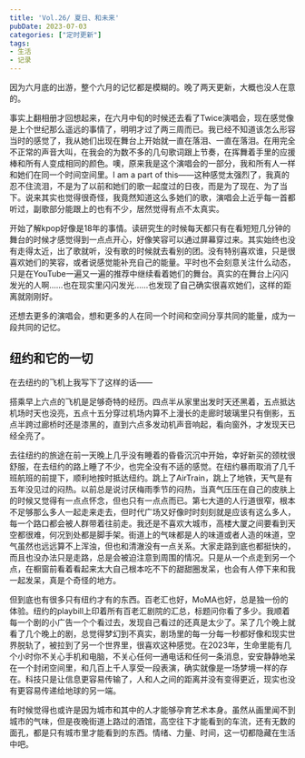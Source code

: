```yaml
---
title: 'Vol.26/ 夏日、和未来'
pubDate: 2023-07-03
categories: ["定时更新"]
tags:
- 生活
- 记录
---
```


因为六月底的出游，整个六月的记忆都是模糊的。晚了两天更新，大概也没人在意的。

事实上翻相册才回想起来，在六月中旬的时候还去看了Twice演唱会，现在感觉像是上个世纪那么遥远的事情了，明明才过了两三周而已。我已经不知道该怎么形容当时的感觉了，我从她们出现在舞台上开始就一直在落泪、一直在落泪。在用完全不正常的声音大叫，在我会的为数不多的几句歌词跟上节奏，在挥舞着手里的应援棒和所有人变成相同的颜色。噢，原来我是这个演唱会的一部分，我和所有人一样和她们在同一个时间空间里。I am a part of this——这种感觉太强烈了，我真的忍不住流泪，不是为了以前和她们的歌一起度过的日夜，而是为了现在、为了当下。说来其实也觉得很奇怪，我竟然知道这么多她们的歌，演唱会上近乎每一首都听过，副歌部分能跟上的也有不少，居然觉得有点不太真实。


开始了解kpop好像是18年的事情。读研究生的时候每天都只有在看短短几分钟的舞台的时候才感觉得到一点点开心，好像笑容可以通过屏幕穿过来。其实始终也没有走得太近，出了歌就听，没有歌的时候就去看别的团。没有特别喜欢谁，只是很喜欢她们的笑容，或者说感觉能补充自己的能量。平时也不会刻意关注什么动态，只是在YouTube一遍又一遍的推荐中继续看着她们的舞台。真实的在舞台上闪闪发光的人啊……也在现实里闪闪发光……也发现了自己确实很喜欢她们，这样的距离就刚刚好。

还想去更多的演唱会，想和更多的人在同一个时间和空间分享共同的能量，成为一段共同的记忆。

## 纽约和它的一切

在去纽约的飞机上我写下了这样的话——

搭乘早上六点的飞机是足够奇特的经历。四点半从家里出发时天还黑着，五点抵达机场时天也没亮，五点十五分穿过机场内算不上漫长的走廊时玻璃里只有倒影，五点半跨过廊桥时还是漆黑的，直到六点多发动机声音响起，看向窗外，才发现天已经全亮了。

去往纽约的旅途在前一天晚上几乎没有睡着的昏昏沉沉中开始，幸好新买的颈枕很舒服，在去纽约的路上睡了不少，也完全没有不适的感觉。在纽约暴雨取消了几千班航班的前提下，顺利地按时抵达纽约。跳上了AirTrain，跳上了地铁，天气是有五年没见过的闷热。以前总是说讨厌梅雨季节的闷热，当真气压压在自己的皮肤上的时候又觉得有一点点怀念，但也只有一点点而已。第七大道的人行道很窄，根本不足够那么多人一起走来走去，但时代广场又好像时时刻刻就是应该有这么多人，每一个路口都会被人群带着往前走。我还是不喜欢大城市，高楼大厦之间要看到天空都很难，何况到处都是脚手架。街道上的气味都是人的味道或者人造的味道，空气虽然也远远算不上浑浊，但也和清澈没有一点关系。大家走路到底也都挺快的，而且也没办法只是走路，总是会被迫注意到周围的情况。只是从一个点走到另一个点，在橱窗前看着看起来太大自己根本吃不下的甜甜圈发呆，也会有人停下来和我一起发呆，真是个奇怪的地方。

但到底也有很多只有纽约才有的东西。百老汇也好，MoMA也好，总是独一份的体验。纽约的playbill上印着所有百老汇剧院的汇总，标题问你看了多少。我顺着每一个剧的小广告一个个看过去，发现自己看过的还真是太少了。呆了几个晚上就看了几个晚上的剧，总觉得梦幻到不真实，剧场里的每一分每一秒都好像和现实世界脱轨了，被拉到了另一个世界里，很喜欢这种感觉。在2023年，生命里能有几个小时你不关心手机和电脑，不关心任何一通电话和任何一条消息，安安静静地呆在一个封闭空间里，和几百上千人享受一段表演，确实就像是一场梦境一样的存在。科技只是让信息更容易传输了，人和人之间的距离并没有变得更近，现实也没有更容易传递给地球的另一端。

有时候觉得也或许是因为城市和其中的人才能够孕育艺术本身。虽然从画里闻不到城市的气味，但是夜晚街道上路过的酒馆，高空往下才能看到的车流，还有无数的面孔，都是只有城市里才能看到的东西。情绪、力量、时间，这一切都隐藏在生活中吧。




